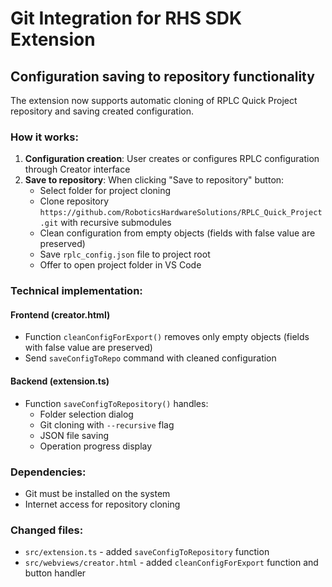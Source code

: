 # Git Integration for RHS SDK Extension

## Configuration saving to repository functionality

The extension now supports automatic cloning of RPLC Quick Project repository and saving created configuration.

### How it works:

1. **Configuration creation**: User creates or configures RPLC configuration through Creator interface
2. **Save to repository**: When clicking "Save to repository" button:
   - Select folder for project cloning
   - Clone repository `https://github.com/RoboticsHardwareSolutions/RPLC_Quick_Project.git` with recursive submodules
   - Clean configuration from empty objects (fields with false value are preserved)
   - Save `rplc_config.json` file to project root
   - Offer to open project folder in VS Code

### Technical implementation:

#### Frontend (creator.html)
- Function `cleanConfigForExport()` removes only empty objects (fields with false value are preserved)
- Send `saveConfigToRepo` command with cleaned configuration

#### Backend (extension.ts)
- Function `saveConfigToRepository()` handles:
  - Folder selection dialog
  - Git cloning with `--recursive` flag
  - JSON file saving
  - Operation progress display

### Dependencies:
- Git must be installed on the system
- Internet access for repository cloning

### Changed files:
- `src/extension.ts` - added `saveConfigToRepository` function
- `src/webviews/creator.html` - added `cleanConfigForExport` function and button handler
